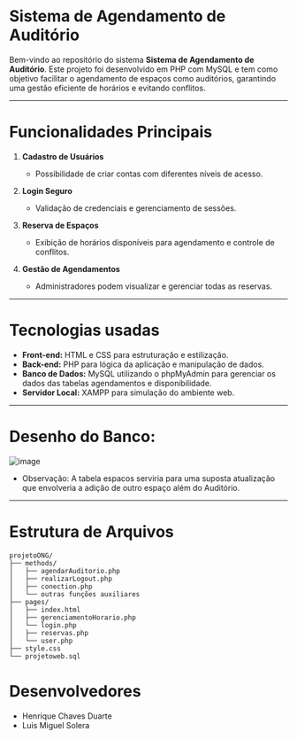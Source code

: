 # Sistema de Agendamento de Auditório

<p>Bem-vindo ao repositório do sistema <b>Sistema de Agendamento de Auditório</b>. Este projeto foi desenvolvido em PHP com MySQL e tem como objetivo facilitar o agendamento de espaços como auditórios, garantindo uma gestão eficiente de horários e evitando conflitos.</p>

---

# Funcionalidades Principais

1. **Cadastro de Usuários**  
   - Possibilidade de criar contas com diferentes níveis de acesso.

2. **Login Seguro**  
   - Validação de credenciais e gerenciamento de sessões.

3. **Reserva de Espaços**  
   - Exibição de horários disponíveis para agendamento e controle de conflitos.

4. **Gestão de Agendamentos**  
   - Administradores podem visualizar e gerenciar todas as reservas.

---

# Tecnologias usadas
   - **Front-end:** HTML e CSS para estruturação e estilização.
   - **Back-end:** PHP para lógica da aplicação e manipulação de dados.
   - **Banco de Dados:** MySQL utilizando o phpMyAdmin para gerenciar os dados das tabelas agendamentos e disponibilidade.
   - **Servidor Local:** XAMPP para simulação do ambiente web.

---

# Desenho do Banco: 
![image](https://github.com/user-attachments/assets/543909a7-8c57-498c-aeba-45667fa790bb)
   - Observação: A tabela espacos serviria para uma suposta atualização que envolveria a adição de outro espaço além do Auditório.

---

# Estrutura de Arquivos

```plaintext
projetoONG/
├── methods/
│   ├── agendarAuditorio.php
│   ├── realizarLogout.php
│   ├── conection.php
│   └── outras funções auxiliares
├── pages/
│   ├── index.html
│   ├── gerenciamentoHorario.php
│   └── login.php
│   ├── reservas.php
│   └── user.php
├── style.css
└── projetoweb.sql
```
# Desenvolvedores
  - Henrique Chaves Duarte
  - Luis Miguel Solera
